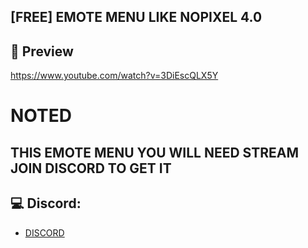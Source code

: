 ## [FREE] EMOTE MENU LIKE NOPIXEL 4.0

## 👀 Preview
https://www.youtube.com/watch?v=3DiEscQLX5Y

# NOTED

## THIS EMOTE MENU YOU WILL NEED STREAM JOIN DISCORD TO GET IT

## 💻 Discord:
- [DISCORD](https://discord.gg/rMKqYrpn8G)
